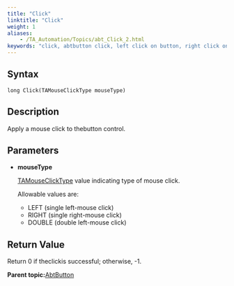 ```yaml
--- 
title: "Click"
linktitle: "Click"
weight: 1
aliases: 
    - /TA_Automation/Topics/abt_Click_2.html
keywords: "click, abtbutton click, left click on button, right click on button, double click on button"
---
```


## Syntax

`long Click(TAMouseClickType mouseType)`

## Description

Apply a mouse click to thebutton control.

## Parameters

-   **mouseType**

    [TAMouseClickType](/TA_Automation/Topics/abt_TAMouseClickType.html) value indicating type of mouse click.

    Allowable values are:

    -   LEFT \(single left-mouse click\)
    -   RIGHT \(single right-mouse click\)
    -   DOUBLE \(double left-mouse click\)

## Return Value

Return 0 if theclickis successful; otherwise, -1.

**Parent topic:**[AbtButton](/TA_Automation/Topics/abt_AbtButton.html)

